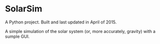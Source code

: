 # SolarSim

A Python project. Built and last updated in April of 2015.

A simple simulation of the solar system (or, more accurately, gravity) with a sumple GUI.
